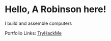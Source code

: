 # **Hello, A Robinson here!**
I build and assemble computers

Portfolio Links: [TryHackMe](https://tryhackme.com/p/ARobZT) 
